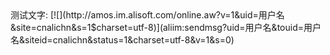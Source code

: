 <article>

<aside class="doc-demo">测试文字: [![](http://amos.im.alisoft.com/online.aw?v=1&uid=用户名&site=cnalichn&s=1$charset=utf-8)](aliim:sendmsg?uid=用户名&touid=用户名&siteid=cnalichn&status=1&charset=utf-8&v=1&s=0)</aside>

<script>WangWang.write("用户名");</script></article>